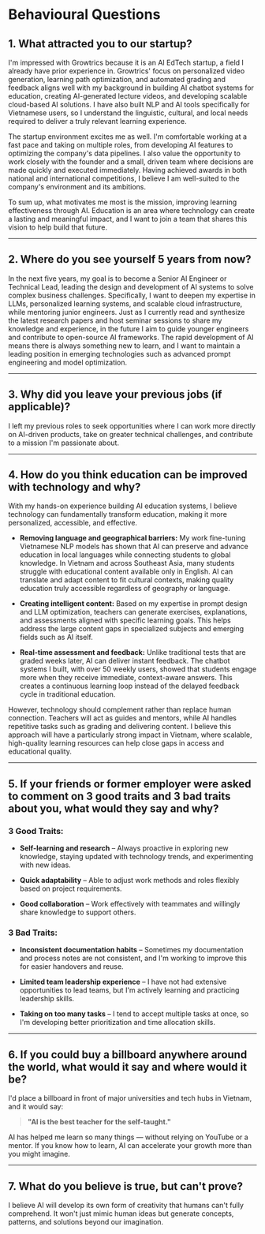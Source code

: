 # Behavioural Questions

## 1. What attracted you to our startup?

I'm impressed with Growtrics because it is an AI EdTech startup, a field I already have prior experience in. Growtrics' focus on personalized video generation, learning path optimization, and automated grading and feedback aligns well with my background in building AI chatbot systems for education, creating AI-generated lecture videos, and developing scalable cloud-based AI solutions. I have also built NLP and AI tools specifically for Vietnamese users, so I understand the linguistic, cultural, and local needs required to deliver a truly relevant learning experience.

The startup environment excites me as well. I'm comfortable working at a fast pace and taking on multiple roles, from developing AI features to optimizing the company's data pipelines. I also value the opportunity to work closely with the founder and a small, driven team where decisions are made quickly and executed immediately. Having achieved awards in both national and international competitions, I believe I am well-suited to the company's environment and its ambitions.

To sum up, what motivates me most is the mission, improving learning effectiveness through AI. Education is an area where technology can create a lasting and meaningful impact, and I want to join a team that shares this vision to help build that future.

---

## 2. Where do you see yourself 5 years from now?

In the next five years, my goal is to become a Senior AI Engineer or Technical Lead, leading the design and development of AI systems to solve complex business challenges. Specifically, I want to deepen my expertise in LLMs, personalized learning systems, and scalable cloud infrastructure, while mentoring junior engineers. Just as I currently read and synthesize the latest research papers and host seminar sessions to share my knowledge and experience, in the future I aim to guide younger engineers and contribute to open-source AI frameworks. The rapid development of AI means there is always something new to learn, and I want to maintain a leading position in emerging technologies such as advanced prompt engineering and model optimization.

---

## 3. Why did you leave your previous jobs (if applicable)?

I left my previous roles to seek opportunities where I can work more directly on AI-driven products, take on greater technical challenges, and contribute to a mission I'm passionate about.

---

## 4. How do you think education can be improved with technology and why?

With my hands-on experience building AI education systems, I believe technology can fundamentally transform education, making it more personalized, accessible, and effective.

- **Removing language and geographical barriers:** My work fine-tuning Vietnamese NLP models has shown that AI can preserve and advance education in local languages while connecting students to global knowledge. In Vietnam and across Southeast Asia, many students struggle with educational content available only in English. AI can translate and adapt content to fit cultural contexts, making quality education truly accessible regardless of geography or language.

- **Creating intelligent content:** Based on my expertise in prompt design and LLM optimization, teachers can generate exercises, explanations, and assessments aligned with specific learning goals. This helps address the large content gaps in specialized subjects and emerging fields such as AI itself.

- **Real-time assessment and feedback:** Unlike traditional tests that are graded weeks later, AI can deliver instant feedback. The chatbot systems I built, with over 50 weekly users, showed that students engage more when they receive immediate, context-aware answers. This creates a continuous learning loop instead of the delayed feedback cycle in traditional education.

However, technology should complement rather than replace human connection. Teachers will act as guides and mentors, while AI handles repetitive tasks such as grading and delivering content. I believe this approach will have a particularly strong impact in Vietnam, where scalable, high-quality learning resources can help close gaps in access and educational quality.

---

## 5. If your friends or former employer were asked to comment on 3 good traits and 3 bad traits about you, what would they say and why?

### 3 Good Traits:

- **Self-learning and research** – Always proactive in exploring new knowledge, staying updated with technology trends, and experimenting with new ideas.

- **Quick adaptability** – Able to adjust work methods and roles flexibly based on project requirements.

- **Good collaboration** – Work effectively with teammates and willingly share knowledge to support others.

### 3 Bad Traits:

- **Inconsistent documentation habits** – Sometimes my documentation and process notes are not consistent, and I'm working to improve this for easier handovers and reuse.

- **Limited team leadership experience** – I have not had extensive opportunities to lead teams, but I'm actively learning and practicing leadership skills.

- **Taking on too many tasks** – I tend to accept multiple tasks at once, so I'm developing better prioritization and time allocation skills.

---

## 6. If you could buy a billboard anywhere around the world, what would it say and where would it be?

I'd place a billboard in front of major universities and tech hubs in Vietnam, and it would say:

> **"AI is the best teacher for the self-taught."**

AI has helped me learn so many things — without relying on YouTube or a mentor. If you know how to learn, AI can accelerate your growth more than you might imagine.

---

## 7. What do you believe is true, but can't prove?

I believe AI will develop its own form of creativity that humans can't fully comprehend. It won't just mimic human ideas but generate concepts, patterns, and solutions beyond our imagination.
